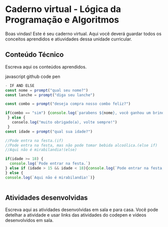# Caderno virtual - Lógica da Programação e Algoritmos
Boas vindas! Este é seu caderno virtual. Aqui você deverá guardar todos os conceitos aprendidos e atiuvidades dessa unidade curricular. 


## Conteúdo Técnico
Escreva aqui os conteúdos aprendidos.

javascript
github
code pen
```js
- IF AND ELSE 
const nome = prompt("qual seu nome?")
const lanche = prompt("diga seu lanche")

const combo = prompt("deseja compra nosso combo feliz?")

if(combo == "sim") {console.log(`parabens ${nome}, você ganhou um brinde`)
 } else {
   conselo.log("muito obrigado(a), volte sempre!")
 }
const idade = prompt("qual sua idade?")

//Pode entra na festa.(if)
//Pode entra na festa, mas não pode tomar bebida alcoólica.(else if)
//Aqui não é mirabilandia!(else)

if(idade >= 18) {
  console.log(`Pode entrar na festa.`)
} else if (idade > 15 && idade < 18){console.log(`Pode entrar na festa, mas não pode tomar bebida alcoólica.`)
} else {
console.log(`Aqui não é mirabilandia!`)}
  
```


## Atividades desenvolvidas
Escreva aqui as atividades desenvolvidas em sala e para casa. Você pode detelhar a atividade e usar links das atividades do codepen e vídeos desenvolvidos em sala. 

